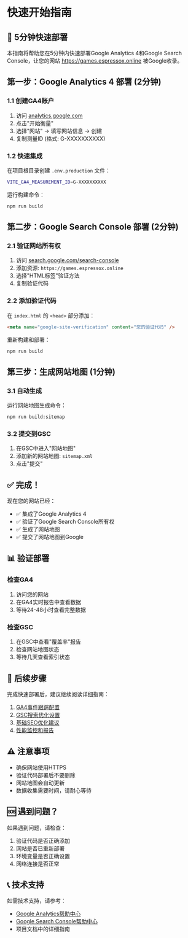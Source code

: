 # 快速开始指南

## 🚀 5分钟快速部署

本指南将帮助您在5分钟内快速部署Google Analytics 4和Google Search Console，让您的网站 https://games.espressox.online 被Google收录。

## 第一步：Google Analytics 4 部署 (2分钟)

### 1.1 创建GA4账户
1. 访问 [analytics.google.com](https://analytics.google.com)
2. 点击"开始衡量"
3. 选择"网站" → 填写网站信息 → 创建
4. 复制测量ID (格式: G-XXXXXXXXXX)

### 1.2 快速集成
在项目根目录创建 `.env.production` 文件：
```bash
VITE_GA4_MEASUREMENT_ID=G-XXXXXXXXXX
```

运行构建命令：
```bash
npm run build
```

## 第二步：Google Search Console 部署 (2分钟)

### 2.1 验证网站所有权
1. 访问 [search.google.com/search-console](https://search.google.com/search-console)
2. 添加资源: `https://games.espressox.online`
3. 选择"HTML标签"验证方法
4. 复制验证代码

### 2.2 添加验证代码
在 `index.html` 的 `<head>` 部分添加：
```html
<meta name="google-site-verification" content="您的验证代码" />
```

重新构建和部署：
```bash
npm run build
```

## 第三步：生成网站地图 (1分钟)

### 3.1 自动生成
运行网站地图生成命令：
```bash
npm run build:sitemap
```

### 3.2 提交到GSC
1. 在GSC中进入"网站地图"
2. 添加新的网站地图: `sitemap.xml`
3. 点击"提交"

## ✅ 完成！

现在您的网站已经：
- ✅ 集成了Google Analytics 4
- ✅ 验证了Google Search Console所有权
- ✅ 生成了网站地图
- ✅ 提交了网站地图到Google

## 📊 验证部署

### 检查GA4
1. 访问您的网站
2. 在GA4实时报告中查看数据
3. 等待24-48小时查看完整数据

### 检查GSC
1. 在GSC中查看"覆盖率"报告
2. 检查网站地图状态
3. 等待几天查看索引状态

## 🔄 后续步骤

完成快速部署后，建议继续阅读详细指南：

1. [GA4事件跟踪配置](./ga4-events.md)
2. [GSC搜索优化设置](./gsc-optimization.md)
3. [基础SEO优化建议](./seo-optimization.md)
4. [性能监控和报告](./performance-monitoring.md)

## ⚠️ 注意事项

- 确保网站使用HTTPS
- 验证代码部署后不要删除
- 网站地图会自动更新
- 数据收集需要时间，请耐心等待

## 🆘 遇到问题？

如果遇到问题，请检查：
1. 验证代码是否正确添加
2. 网站是否已重新部署
3. 环境变量是否正确设置
4. 网络连接是否正常

## 📞 技术支持

如需技术支持，请参考：
- [Google Analytics帮助中心](https://support.google.com/analytics/)
- [Google Search Console帮助中心](https://support.google.com/webmasters/)
- 项目文档中的详细指南
